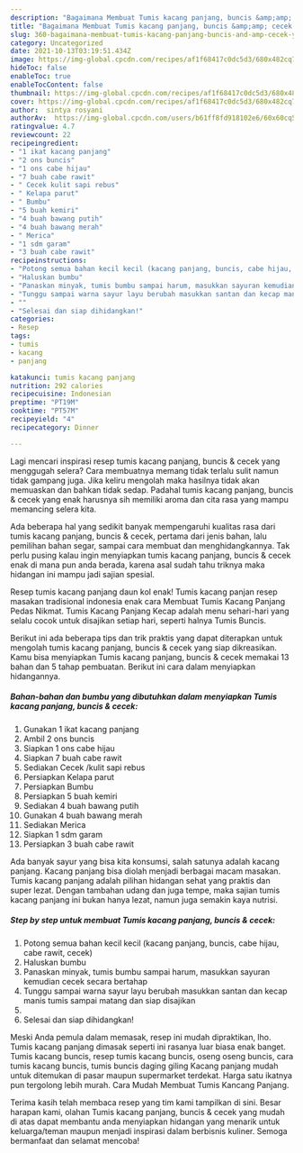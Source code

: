 ```yaml
---
description: "Bagaimana Membuat Tumis kacang panjang, buncis &amp;amp; cecek yang Menggugah Selera"
title: "Bagaimana Membuat Tumis kacang panjang, buncis &amp;amp; cecek yang Menggugah Selera"
slug: 360-bagaimana-membuat-tumis-kacang-panjang-buncis-and-amp-cecek-yang-menggugah-selera
category: Uncategorized
date: 2021-10-13T03:19:51.434Z
image: https://img-global.cpcdn.com/recipes/af1f68417c0dc5d3/680x482cq70/tumis-kacang-panjang-buncis-cecek-foto-resep-utama.jpg
hideToc: false
enableToc: true
enableTocContent: false
thumbnail: https://img-global.cpcdn.com/recipes/af1f68417c0dc5d3/680x482cq70/tumis-kacang-panjang-buncis-cecek-foto-resep-utama.jpg
cover: https://img-global.cpcdn.com/recipes/af1f68417c0dc5d3/680x482cq70/tumis-kacang-panjang-buncis-cecek-foto-resep-utama.jpg
author:  sintya rosyani
authorAv:  https://img-global.cpcdn.com/users/b61ff8fd918102e6/60x60cq50/avatar.jpg
ratingvalue: 4.7
reviewcount: 22
recipeingredient:
- "1 ikat kacang panjang"
- "2 ons buncis"
- "1 ons cabe hijau"
- "7 buah cabe rawit"
- " Cecek kulit sapi rebus"
- " Kelapa parut"
- " Bumbu"
- "5 buah kemiri"
- "4 buah bawang putih"
- "4 buah bawang merah"
- " Merica"
- "1 sdm garam"
- "3 buah cabe rawit"
recipeinstructions:
- "Potong semua bahan kecil kecil (kacang panjang, buncis, cabe hijau, cabe rawit, cecek)"
- "Haluskan bumbu"
- "Panaskan minyak, tumis bumbu sampai harum, masukkan sayuran kemudian cecek secara bertahap"
- "Tunggu sampai warna sayur layu berubah masukkan santan dan kecap manis tumis sampai matang dan siap disajikan"
- ""
- "Selesai dan siap dihidangkan!"
categories:
- Resep
tags:
- tumis
- kacang
- panjang

katakunci: tumis kacang panjang 
nutrition: 292 calories
recipecuisine: Indonesian
preptime: "PT19M"
cooktime: "PT57M"
recipeyield: "4"
recipecategory: Dinner

---
```



Lagi mencari inspirasi resep tumis kacang panjang, buncis &amp; cecek yang menggugah selera? Cara membuatnya memang tidak terlalu sulit namun tidak gampang juga. Jika keliru mengolah maka hasilnya tidak akan memuaskan dan bahkan tidak sedap. Padahal tumis kacang panjang, buncis &amp; cecek yang enak harusnya sih memiliki aroma dan cita rasa yang mampu memancing selera kita.


Ada beberapa hal yang sedikit banyak mempengaruhi kualitas rasa dari tumis kacang panjang, buncis &amp; cecek, pertama dari jenis bahan, lalu pemilihan bahan segar, sampai cara membuat dan menghidangkannya. Tak perlu pusing kalau ingin menyiapkan tumis kacang panjang, buncis &amp; cecek enak di mana pun anda berada, karena asal sudah tahu triknya maka hidangan ini mampu jadi sajian spesial.

Resep tumis kacang panjang daun kol enak! Tumis kacang panjan resep masakan tradisional indonesia enak cara Membuat Tumis Kacang Panjang Pedas Nikmat. Tumis Kacang Panjang Kecap adalah menu sehari-hari yang selalu cocok untuk disajikan setiap hari, seperti halnya Tumis Buncis.


Berikut ini ada beberapa tips dan trik praktis yang dapat diterapkan untuk mengolah tumis kacang panjang, buncis &amp; cecek yang siap dikreasikan. Kamu bisa menyiapkan Tumis kacang panjang, buncis &amp; cecek memakai 13 bahan dan 5 tahap pembuatan. Berikut ini cara dalam menyiapkan hidangannya.

<!--inarticleads1-->

##### Bahan-bahan dan bumbu yang dibutuhkan dalam menyiapkan Tumis kacang panjang, buncis &amp; cecek:

1. Gunakan 1 ikat kacang panjang
1. Ambil 2 ons buncis
1. Siapkan 1 ons cabe hijau
1. Siapkan 7 buah cabe rawit
1. Sediakan  Cecek /kulit sapi rebus
1. Persiapkan  Kelapa parut
1. Persiapkan  Bumbu
1. Persiapkan 5 buah kemiri
1. Sediakan 4 buah bawang putih
1. Gunakan 4 buah bawang merah
1. Sediakan  Merica
1. Siapkan 1 sdm garam
1. Persiapkan 3 buah cabe rawit


Ada banyak sayur yang bisa kita konsumsi, salah satunya adalah kacang panjang. Kacang panjang bisa diolah menjadi berbagai macam masakan. Tumis kacang panjang adalah pilihan hidangan sehat yang praktis dan super lezat. Dengan tambahan udang dan juga tempe, maka sajian tumis kacang panjang ini bukan hanya lezat, namun juga semakin kaya nutrisi. 

<!--inarticleads2-->

##### Step by step untuk membuat Tumis kacang panjang, buncis &amp; cecek:

1. Potong semua bahan kecil kecil (kacang panjang, buncis, cabe hijau, cabe rawit, cecek)
1. Haluskan bumbu
1. Panaskan minyak, tumis bumbu sampai harum, masukkan sayuran kemudian cecek secara bertahap
1. Tunggu sampai warna sayur layu berubah masukkan santan dan kecap manis tumis sampai matang dan siap disajikan
1. 
1. Selesai dan siap dihidangkan!

Meski Anda pemula dalam memasak, resep ini mudah dipraktikan, lho. Tumis kacang panjang dimasak seperti ini rasanya luar biasa enak banget. Tumis kacang buncis, resep tumis kacang buncis, oseng oseng buncis, cara tumis kacang buncis, tumis buncis daging giling Kacang panjang mudah untuk ditemukan di pasar maupun supermarket terdekat. Harga satu ikatnya pun tergolong lebih murah. Cara Mudah Membuat Tumis Kancang Panjang. 

Terima kasih telah membaca resep yang tim kami tampilkan di sini. Besar harapan kami, olahan Tumis kacang panjang, buncis &amp; cecek yang mudah di atas dapat membantu anda menyiapkan hidangan yang menarik untuk keluarga/teman maupun menjadi inspirasi dalam berbisnis kuliner. Semoga bermanfaat dan selamat mencoba!
